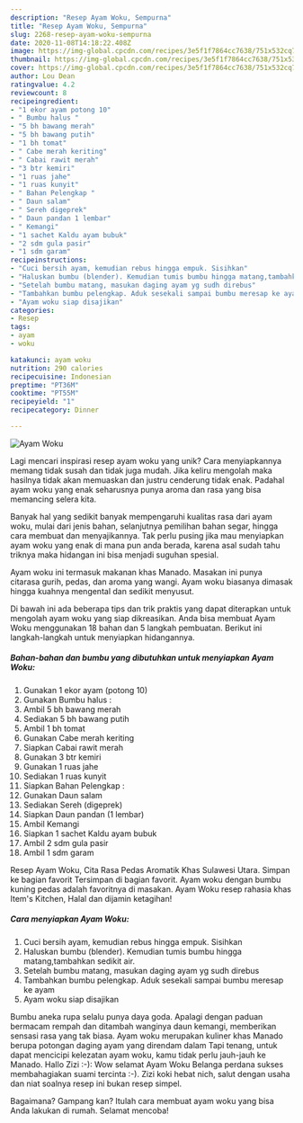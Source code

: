 ```yaml
---
description: "Resep Ayam Woku, Sempurna"
title: "Resep Ayam Woku, Sempurna"
slug: 2268-resep-ayam-woku-sempurna
date: 2020-11-08T14:18:22.408Z
image: https://img-global.cpcdn.com/recipes/3e5f1f7864cc7638/751x532cq70/ayam-woku-foto-resep-utama.jpg
thumbnail: https://img-global.cpcdn.com/recipes/3e5f1f7864cc7638/751x532cq70/ayam-woku-foto-resep-utama.jpg
cover: https://img-global.cpcdn.com/recipes/3e5f1f7864cc7638/751x532cq70/ayam-woku-foto-resep-utama.jpg
author: Lou Dean
ratingvalue: 4.2
reviewcount: 8
recipeingredient:
- "1 ekor ayam potong 10"
- " Bumbu halus "
- "5 bh bawang merah"
- "5 bh bawang putih"
- "1 bh tomat"
- " Cabe merah keriting"
- " Cabai rawit merah"
- "3 btr kemiri"
- "1 ruas jahe"
- "1 ruas kunyit"
- " Bahan Pelengkap "
- " Daun salam"
- " Sereh digeprek"
- " Daun pandan 1 lembar"
- " Kemangi"
- "1 sachet Kaldu ayam bubuk"
- "2 sdm gula pasir"
- "1 sdm garam"
recipeinstructions:
- "Cuci bersih ayam, kemudian rebus hingga empuk. Sisihkan"
- "Haluskan bumbu (blender). Kemudian tumis bumbu hingga matang,tambahkan sedikit air."
- "Setelah bumbu matang, masukan daging ayam yg sudh direbus"
- "Tambahkan bumbu pelengkap. Aduk sesekali sampai bumbu meresap ke ayam"
- "Ayam woku siap disajikan"
categories:
- Resep
tags:
- ayam
- woku

katakunci: ayam woku 
nutrition: 290 calories
recipecuisine: Indonesian
preptime: "PT36M"
cooktime: "PT55M"
recipeyield: "1"
recipecategory: Dinner

---
```



![Ayam Woku](https://img-global.cpcdn.com/recipes/3e5f1f7864cc7638/751x532cq70/ayam-woku-foto-resep-utama.jpg)

Lagi mencari inspirasi resep ayam woku yang unik? Cara menyiapkannya memang tidak susah dan tidak juga mudah. Jika keliru mengolah maka hasilnya tidak akan memuaskan dan justru cenderung tidak enak. Padahal ayam woku yang enak seharusnya punya aroma dan rasa yang bisa memancing selera kita.

Banyak hal yang sedikit banyak mempengaruhi kualitas rasa dari ayam woku, mulai dari jenis bahan, selanjutnya pemilihan bahan segar, hingga cara membuat dan menyajikannya. Tak perlu pusing jika mau menyiapkan ayam woku yang enak di mana pun anda berada, karena asal sudah tahu triknya maka hidangan ini bisa menjadi suguhan spesial.

Ayam woku ini termasuk makanan khas Manado. Masakan ini punya citarasa gurih, pedas, dan aroma yang wangi. Ayam woku biasanya dimasak hingga kuahnya mengental dan sedikit menyusut.


Di bawah ini ada beberapa tips dan trik praktis yang dapat diterapkan untuk mengolah ayam woku yang siap dikreasikan. Anda bisa membuat Ayam Woku menggunakan 18 bahan dan 5 langkah pembuatan. Berikut ini langkah-langkah untuk menyiapkan hidangannya.

<!--inarticleads1-->

##### Bahan-bahan dan bumbu yang dibutuhkan untuk menyiapkan Ayam Woku:

1. Gunakan 1 ekor ayam (potong 10)
1. Gunakan  Bumbu halus :
1. Ambil 5 bh bawang merah
1. Sediakan 5 bh bawang putih
1. Ambil 1 bh tomat
1. Gunakan  Cabe merah keriting
1. Siapkan  Cabai rawit merah
1. Gunakan 3 btr kemiri
1. Gunakan 1 ruas jahe
1. Sediakan 1 ruas kunyit
1. Siapkan  Bahan Pelengkap :
1. Gunakan  Daun salam
1. Sediakan  Sereh (digeprek)
1. Siapkan  Daun pandan (1 lembar)
1. Ambil  Kemangi
1. Siapkan 1 sachet Kaldu ayam bubuk
1. Ambil 2 sdm gula pasir
1. Ambil 1 sdm garam


Resep Ayam Woku, Cita Rasa Pedas Aromatik Khas Sulawesi Utara. Simpan ke bagian favorit Tersimpan di bagian favorit. Ayam woku dengan bumbu kuning pedas adalah favoritnya di masakan. Ayam Woku resep rahasia khas Item&#39;s Kitchen, Halal dan dijamin ketagihan! 

<!--inarticleads2-->

##### Cara menyiapkan Ayam Woku:

1. Cuci bersih ayam, kemudian rebus hingga empuk. Sisihkan
1. Haluskan bumbu (blender). Kemudian tumis bumbu hingga matang,tambahkan sedikit air.
1. Setelah bumbu matang, masukan daging ayam yg sudh direbus
1. Tambahkan bumbu pelengkap. Aduk sesekali sampai bumbu meresap ke ayam
1. Ayam woku siap disajikan


Bumbu aneka rupa selalu punya daya goda. Apalagi dengan paduan bermacam rempah dan ditambah wanginya daun kemangi, memberikan sensasi rasa yang tak biasa. Ayam woku merupakan kuliner khas Manado berupa potongan daging ayam yang direndam dalam Tapi tenang, untuk dapat mencicipi kelezatan ayam woku, kamu tidak perlu jauh-jauh ke Manado. Hallo Zizi :-): Wow selamat Ayam Woku Belanga perdana sukses membahagiakan suami tercinta :-). Zizi koki hebat nich, salut dengan usaha dan niat soalnya resep ini bukan resep simpel. 

Bagaimana? Gampang kan? Itulah cara membuat ayam woku yang bisa Anda lakukan di rumah. Selamat mencoba!
